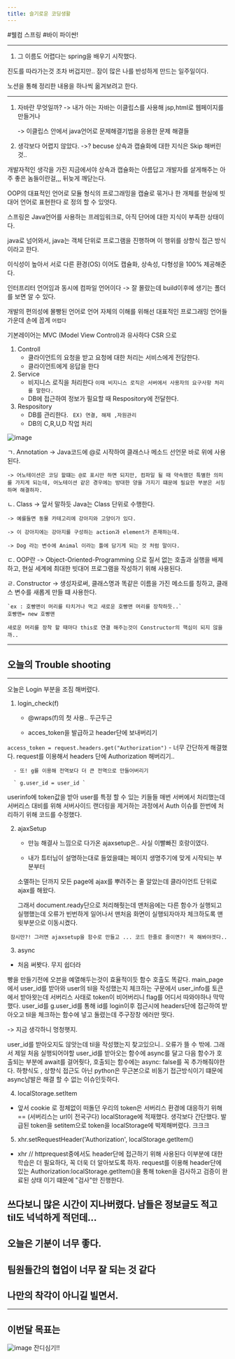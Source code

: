 ```yaml
---
title: 슬기로운 코딩생활
---
```


#웰컴 스프링
#바이 파이싼!

---
1. 그 이름도 어렵다는 spring을 배우기 시작했다.

진도를 따라가는것 조차 버겁지만.. 잠이 많은 나를 반성하게 만드는 일주일이다.

노션을 통해 정리한 내용을 하나씩 옮겨보려고 한다.

---
1. 자바란 무엇일까?
    -> 내가 아는 자바는 이클립스를 사용해 jsp,html로 웹페이지를 만들거나

    -> 이클립스 안에서 java언어로 문제해결기법을 응용한 문제 해결들

2. 생각보다 어렵지 않았다.
   ->? becuse 상속과 캡슐화에 대한 지식은 Skip 해버린것..

개발자적인 생각을 가진 지금에서야 상속과 캡슐화는 아름답고 개발자를 살게해주는 아주 좋은 놈들이란걸,,, 뒤늦게 깨닫는다.

OOP의 대표적인 언어로 모듈 형식의 프로그래밍을 캡슐로 묶거나 한 개체를 현실에 빗대어 언어로 표현한다 로 정의 할 수 있엇다.

스프링은 Java언어를 사용하는 프레임워크로, 아직 단어에 대한 지식이 부족한 상태이다.

java로 넘어와서, java는 객체 단위로 프로그램을 진행하며 이 행위를 상향식 접근 방식이라고 한다.

이식성이 높아서 서로 다른 환경(OS) 이어도 캡슐화, 상속성, 다형성을 100% 제공해준다.

인터프리터 언어임과 동시에 컴파일 언어이다
-> 잘 몰랐는데 build이후에 생기는 폴더를 보면 알 수 있다.

개발의 편의성에 몰빵된 언어로 언어 자체의 이해를 위해선 대표적인 프로그래밍 언어들 가운데 손에 꼽게 ``어렵다``

기본레이어는 MVC (Model View Control)과 유사하다
CSR 으로
1. Controll
    * 클라이언트의 요청을 받고 요청에 대한 처리는 서비스에게 전담한다.
    * 클라이언트에게 응답을 한다
2. Service
    * 비지니스 로직을 처리한다
      `이때 비지니스 로직은 서버에서 사용자의 요구사항 처리를 말한다.`
    * DB에 접근하여 정보가 필요할 때 Respository에 전달한다.
3. Respository
    * DB를 관리한다.
    ` EX) 연결, 해제 ,자원관리`
    * DB의 C,R,U,D 작업 처리

![image](https://www.notion.so/f4ec4cd6c66b44db8fffe351446d2a34#e95202b579b94b819496412689060846)

ㄱ. Annotation
    -> Java코드에 @로 시작하여 클래스나 메소드 선언문 바로 위에 사용된다.

    -> 어노테이션은 코딩 할떄는 @로 표시만 하면 되지만, 컴파일 될 때 약속했던 특별한 의미를 가지게 되는데, 어노테이션 같은 경우에는 방대한 양을 가지기 떄문에 필요한 부분은 서칭하며 해결하자.

ㄴ. Class
    -> 앞서 말하듯 Java는 Class 단위로 수행한다.

    -> 예를들면 동물 카테고리에 강아지와 고양이가 있다.

    -> 이 강아지에는 강아지를 구성하는 action과 element가 존재하는데.

    -> Dog 라는 변수에 Animal 이라는 틀에 담기게 되는 것 처럼 말이다.

ㄷ. OOP란
    -> Object-Oriented-Programming 으로 질서 없는 호출과 실행을 배제하고, 현실 세계에 최대한 빗대어 프로그램을 작성하기 위해 사용된다.

ㄹ. Constructor
    -> 생성자로써, 클래스명과 똑같은 이름을 가진 메소드를 칭하고, 클래스 변수를 새롭게 만들 떄 사용한다.

    `ex : 호빵맨이 머리를 타치거나 먹고 새로운 호빵맨 머리를 장착하듯..`
    호빵맨= new 호빵맨

    새로운 머리를 장착 할 때마다 this로 연결 해주는것이 Constructor의 핵심이 되지 않을까..

---

## 오늘의 Trouble shooting
---

오늘은 Login 부분을 조짐 해버렸다.

1. login_check(f)

    - @wraps(f)의 첫 사용.. 두근두근

    - acces_token을 발급하고 header단에 보내버리기

`access_token = request.headers.get("Authorization")`
      - 너무 간단하게 해결했다. request를 이용해서 headers 단에 Authorization 해버리기..

      - 또! g를 이용해 전역보다 더 큰 전역으로 만들어버리기

      ` g.user_id = user_id `

userinfo에 token값을 받아 user를 특정 할 수 있는 키들들 매번 서버에서 처리했는데
서버리스 대비를 위해 서버사이드 랜더링을 제거하는 과정에서 Auth 이슈를 한번에 처리하기 위해 코드를 수정했다.


2. ajaxSetup

    - 만능 해결사 느낌으로 다가온 ajaxsetup은.. 사실 이빨빠진 호랑이였다.

    - 내가 튜터님이 설명하는대로 들었을떄는 페이지 생명주기에 맞게 시작되는 부분부터

    소멸하는 단까지 모든 page에 ajax를 뿌려주는 줄 알았는데 클라이언트 단위로 ajax를 해왔다.

    그래서 document.ready단으로 처리해줫는데 맨처음에는 다른 함수가 실행되고 실행했는데 오류가 빈번하게 일어나서 맨처음 화면이 실행되자마자 체크하도록 맨윗부분으로 이동시켰다.

` 잠시만?! 그러면 ajaxsetup을 함수로 만들고 ... 코드 한줄로 줄이면?! 꼭 해봐야겟다..`


3. async

  - 처음 써봣다. 무지 쉽더라

  빵을 만들기전에 오븐을 예열해두는것이 효율적이듯 함수 호출도 똑같다.
  main_page에서 user_id를 받아와 user의 til을 작성했는지 체크하는 구문에서
  user_info를 토큰에서 받아왓는데 서버리스 사태로 token이 비어버리니 flag를 어디서 따와야하나 막막했다.
  user_id를 g.user_id를 통해 id를 login이후 접근시에 headers단에 접근하여 받아오고
  til을 체크하는 함수에 넣고 돌렸는데 주구장창 에러만 떳다.

  -> 지금 생각하니 멍청햇지.

  user_id를 받아오지도 않앗는데 til을 작성했는지 찾고있으니.. 오류가 뜰 수 밖에.
  그래서 제일 처음 실행되어야할 user_id를 받아오는 함수에 async를 달고 다음 함수가 호출되는 부분에 await를 걸어줫다, 호출되는 함수에는 async: false를 꼭 추가해줘야한다.
  하향식도 , 상향식 접근도 아닌 python은 무근본으로 비동기 접근방식이기 떄문에 async남발은 해결 할 수 없는 이슈인듯하다.

4. localStorage.setItem

  - 앞서 cookie 로 정체없이 떠돌던 우리의 token은 서버리스 환경에 대응하기 위해 == (서버리스는 url이 전국구다) localStorage에 적재했다. 생각보다 간단했다.
  발급된 token을 setitem으로 token을 localStorage에 박제해버렸다. 크크크

5. xhr.setRequestHeader('Authorization', localStorage.getItem()

  - xhr // httprequest중에서도 header단에 접근하기 위해 사용된다
  이부분에 대한 학습은 더 필요하다, 꼭 더욱 더 알아보도록 하자.
  request를 이용해 header단에 있는 Authorization:localStorage.getItem()을 통해
  token을 검사하고 검증이 완료된 상태 이기 떄문에 "검사"만 진행한다.


쓰다보니 많은 시간이 지나버렸다.
남들은 정보글도 적고 til도 넉넉하게 적던데...
---
## 오늘은 기분이 너무 좋다.
## 팀원들간의 협업이 너무 잘 되는 것 같다
## 나만의 착각이 아니길 빌면서.


---
## 이번달 목표는
![image](https://user-images.githubusercontent.com/38107948/139278031-ffc437de-4471-4004-924d-5312ccbce36e.png)
잔디심기!!
